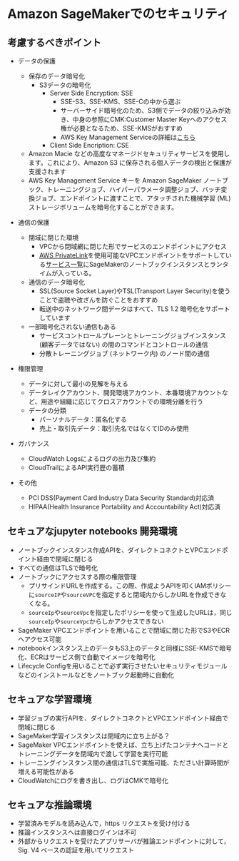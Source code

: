 # Amazon SageMakerでのセキュリティ
## 考慮するべきポイント
- データの保護
  - 保存のデータ暗号化
    - S3データの暗号化
      - Server Side Encryption: SSE
        - SSE-S3、SSE-KMS、SSE-Cの中から選ぶ
        - サーバーサイド暗号化のため、S3側でデータの絞り込みが効き、中身の参照にCMK:Customer Master Keyへのアクセス権が必要となるため、SSE-KMSがおすすめ
        - AWS Key Management Serviceの詳細は[こちら](https://aws.amazon.com/jp/kms/)
      - Client Side Encription: CSE
  - Amazon Macie などの高度なマネージドセキュリティサービスを使用します。これにより、Amazon S3 に保存される個人データの検出と保護が支援されます
  - AWS Key Management Service キーを Amazon SageMaker ノートブック、トレーニングジョブ、ハイパーパラメータ調整ジョブ、バッチ変換ジョブ、エンドポイントに渡すことで、アタッチされた機械学習 (ML) ストレージボリュームを暗号化することができます。
- 通信の保護
  - 閉域に閉じた環境
    - VPCから閉域網に閉じた形でサービスのエンドポイントにアクセス
    - [AWS PrivateLink](https://aws.amazon.com/jp/privatelink/)を使用可能なVPCエンドポイントをサポートしている[サービス一覧](https://docs.aws.amazon.com/ja_jp/vpc/latest/userguide/vpc-endpoints.html)にSageMakerのノートブックインスタンスとランタイムが入っている。
  - 通信のデータ暗号化
    - SSL(Source Socket Layer)やTSL(Transport Layer Security)を使うことで盗聴や改ざんを防ぐことをおすすめ
    - 転送中のネットワーク間データはすべて、TLS 1.2 暗号化をサポートしています
  - 一部暗号化されない通信もある
    - サービスコントロールプレーンとトレーニングジョブインスタンス (顧客データではない) の間のコマンドとコントロールの通信
    - 分散トレーニングジョブ (ネットワーク内) のノード間の通信
- 権限管理
  - データに対して最小の見解を与える
  - データレイクアカウント、開発環境アカウント、本番環境アカウントなど、用途や組織に応じてクロスアカウントでの環境分離を行う
  - データの分類
    - パーソナルデータ：匿名化する
    - 売上・取引先データ：取引先名ではなくてIDのみ使用
- ガバナンス
  - CloudWatch Logsによるログの出力及び集約
  - CloudTrailによるAPI実行歴の蓄積
  
- その他
  - PCI DSS(Payment Card Industry Data Security Standard)対応済
  - HIPAA(Health Insurance Portability and Accountability Act)対応済

## セキュアなjupyter notebooks 開発環境
- ノートブックインスタンス作成APIを、ダイレクトコネクトとVPCエンドポイント経由で閉域に閉じる
- すべての通信はTLSで暗号化
- ノートブックにアクセスする際の権限管理
  - プリサインドURLを作成する。この際、作成ようAPIを叩くIAMポリシーに`sourceIP`や`sourceVPC`を指定すると閉域内からしかURLを作成できなくなる。
  - `sourceIp`や`sourceVpc`を指定したポリシーを使って生成したURLは，同じ`sourceIp`や`sourceVpc`からしかアクセスできない
- SageMaker VPCエンドポイントを用いることで閉域に閉じた形でS3やECRへアクセス可能
- notebookインスタンス上のデータもS3上のデータと同様にSSE-KMSで暗号化、ECRはサービス側で自動でイメージを暗号化
- Lifecycle Configを用いることで必ず実行させたいセキュリティモジュールなどのインストールなどをノートブック起動時に自動化

## セキュアな学習環境
- 学習ジョブの実行APIを、ダイレクトコネクトとVPCエンドポイント経由で閉域に閉じる
- SageMaker学習インスタンスは閉域内に立ち上がる？
- SageMaker VPCエンドポイントを使えば、立ち上げたコンテナへコードとトレーニングデータを閉域内で渡して学習を実行可能
- トレーニングインスタンス間の通信はTLSで実施可能、たださい計算時間が増える可能性がある
- CloudWatchにログを書き出し、ログはCMKで暗号化

## セキュアな推論環境
- 学習済みモデルを読み込んで，https リクエストを受け付ける
- 推論インスタンスへは直接ログインは不可
- 外部からリクエストを受けたアプリサーバが推論エンドポイントに対して，Sig. V4 ベースの認証を用いてリクエスト
